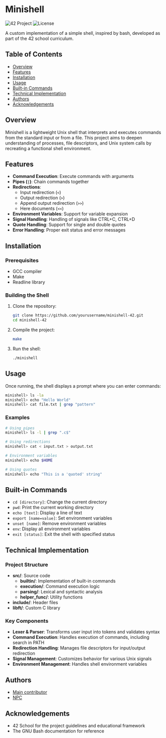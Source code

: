 # Minishell

![42 Project](https://img.shields.io/badge/42-Project-brightgreen)
![License](https://img.shields.io/badge/license-MIT-blue)

A custom implementation of a simple shell, inspired by bash, developed as part of the 42 school curriculum.

## Table of Contents

- [Overview](#overview)
- [Features](#features)
- [Installation](#installation)
- [Usage](#usage)
- [Built-in Commands](#built-in-commands)
- [Technical Implementation](#technical-implementation)
- [Authors](#authors)
- [Acknowledgements](#acknowledgements)

## Overview

Minishell is a lightweight Unix shell that interprets and executes commands from the standard input or from a file. This project aims to deepen understanding of processes, file descriptors, and Unix system calls by recreating a functional shell environment.

## Features

- **Command Execution**: Execute commands with arguments
- **Pipes (`|`)**: Chain commands together
- **Redirections**:
  - Input redirection (`<`)
  - Output redirection (`>`)
  - Append output redirection (`>>`)
  - Here documents (`<<`)
- **Environment Variables**: Support for variable expansion
- **Signal Handling**: Handling of signals like CTRL+C, CTRL+D
- **Quote Handling**: Support for single and double quotes
- **Error Handling**: Proper exit status and error messages

## Installation

### Prerequisites

- GCC compiler
- Make
- Readline library

### Building the Shell

1. Clone the repository:
   ```bash
   git clone https://github.com/yourusername/minishell-42.git
   cd minishell-42
   ```

2. Compile the project:
   ```bash
   make
   ```

3. Run the shell:
   ```bash
   ./minishell
   ```

## Usage

Once running, the shell displays a prompt where you can enter commands:

```bash
minishell> ls -la
minishell> echo "Hello World"
minishell> cat file.txt | grep "pattern"
```

### Examples

```bash
# Using pipes
minishell> ls -l | grep ".c$"

# Using redirections
minishell> cat < input.txt > output.txt

# Environment variables
minishell> echo $HOME

# Using quotes
minishell> echo "This is a 'quoted' string"
```

## Built-in Commands

- `cd [directory]`: Change the current directory
- `pwd`: Print the current working directory
- `echo [text]`: Display a line of text
- `export [name=value]`: Set environment variables
- `unset [name]`: Remove environment variables
- `env`: Display all environment variables
- `exit [status]`: Exit the shell with specified status

## Technical Implementation

### Project Structure

- **src/**: Source code
  - **builtin/**: Implementation of built-in commands
  - **execution/**: Command execution logic
  - **parsing/**: Lexical and syntactic analysis
  - **helper_func/**: Utility functions
- **include/**: Header files
- **libft/**: Custom C library

### Key Components

- **Lexer & Parser**: Transforms user input into tokens and validates syntax
- **Command Execution**: Handles execution of commands, including search in PATH
- **Redirection Handling**: Manages file descriptors for input/output redirection
- **Signal Management**: Customizes behavior for various Unix signals
- **Environment Management**: Handles shell environment variables

## Authors

- [Main contributor](https://github.com/eel-abed)
- [NPC](https://github.com/Makesense22pls)
## Acknowledgements

- 42 School for the project guidelines and educational framework
- The GNU Bash documentation for reference
